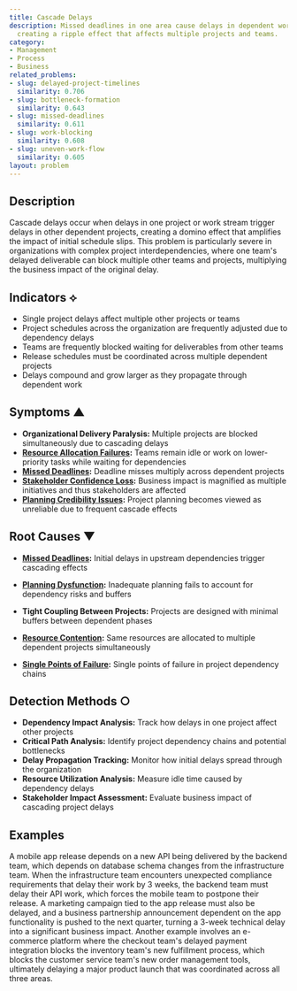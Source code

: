```yaml
---
title: Cascade Delays
description: Missed deadlines in one area cause delays in dependent work streams,
  creating a ripple effect that affects multiple projects and teams.
category:
- Management
- Process
- Business
related_problems:
- slug: delayed-project-timelines
  similarity: 0.706
- slug: bottleneck-formation
  similarity: 0.643
- slug: missed-deadlines
  similarity: 0.611
- slug: work-blocking
  similarity: 0.608
- slug: uneven-work-flow
  similarity: 0.605
layout: problem
---
```


## Description

Cascade delays occur when delays in one project or work stream trigger delays in other dependent projects, creating a domino effect that amplifies the impact of initial schedule slips. This problem is particularly severe in organizations with complex project interdependencies, where one team's delayed deliverable can block multiple other teams and projects, multiplying the business impact of the original delay.

## Indicators ⟡

- Single project delays affect multiple other projects or teams
- Project schedules across the organization are frequently adjusted due to dependency delays
- Teams are frequently blocked waiting for deliverables from other teams
- Release schedules must be coordinated across multiple dependent projects
- Delays compound and grow larger as they propagate through dependent work

## Symptoms ▲

- **Organizational Delivery Paralysis:** Multiple projects are blocked simultaneously due to cascading delays
- **[Resource Allocation Failures](resource-allocation-failures.md):** Teams remain idle or work on lower-priority tasks while waiting for dependencies
- **[Missed Deadlines](missed-deadlines.md):** Deadline misses multiply across dependent projects
- **[Stakeholder Confidence Loss](stakeholder-confidence-loss.md):** Business impact is magnified as multiple initiatives and thus stakeholders are affected
- **[Planning Credibility Issues](planning-credibility-issues.md):** Project planning becomes viewed as unreliable due to frequent cascade effects

## Root Causes ▼

- **[Missed Deadlines](missed-deadlines.md):** Initial delays in upstream dependencies trigger cascading effects
- **[Planning Dysfunction](planning-dysfunction.md):** Inadequate planning fails to account for dependency risks and buffers
- **Tight Coupling Between Projects:** Projects are designed with minimal buffers between dependent phases

- **[Resource Contention](resource-contention.md):** Same resources are allocated to multiple dependent projects simultaneously
- **[Single Points of Failure](single-points-of-failure.md):** Single points of failure in project dependency chains

## Detection Methods ○

- **Dependency Impact Analysis:** Track how delays in one project affect other projects
- **Critical Path Analysis:** Identify project dependency chains and potential bottlenecks
- **Delay Propagation Tracking:** Monitor how initial delays spread through the organization
- **Resource Utilization Analysis:** Measure idle time caused by dependency delays
- **Stakeholder Impact Assessment:** Evaluate business impact of cascading project delays

## Examples

A mobile app release depends on a new API being delivered by the backend team, which depends on database schema changes from the infrastructure team. When the infrastructure team encounters unexpected compliance requirements that delay their work by 3 weeks, the backend team must delay their API work, which forces the mobile team to postpone their release. A marketing campaign tied to the app release must also be delayed, and a business partnership announcement dependent on the app functionality is pushed to the next quarter, turning a 3-week technical delay into a significant business impact. Another example involves an e-commerce platform where the checkout team's delayed payment integration blocks the inventory team's new fulfillment process, which blocks the customer service team's new order management tools, ultimately delaying a major product launch that was coordinated across all three areas.